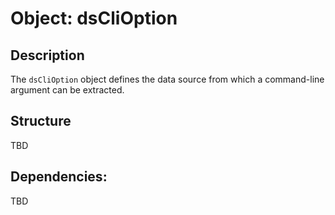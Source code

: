 Object: dsCliOption
===================

## Description

The `dsCliOption` object defines the data source from which a command-line argument can be extracted.

## Structure

TBD

## Dependencies:

TBD

